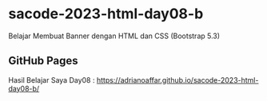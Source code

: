 # sacode-2023-html-day08-b
Belajar Membuat Banner dengan HTML dan CSS (Bootstrap 5.3)

## GitHub Pages
Hasil Belajar Saya Day08 : https://adrianoaffar.github.io/sacode-2023-html-day08-b/